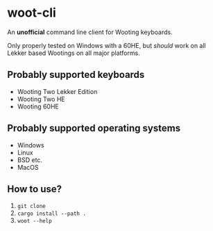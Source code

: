 # woot-cli

An **unofficial** command line client for Wooting keyboards.

Only properly tested on Windows with a 60HE, but _should_ work on all Lekker based Wootings on all major platforms.

## Probably supported keyboards

- Wooting Two Lekker Edition
- Wooting Two HE
- Wooting 60HE

## Probably supported operating systems

- Windows
- Linux
- BSD etc.
- MacOS

## How to use?

1. `git clone`
2. `cargo install --path .`
3. `woot --help`
